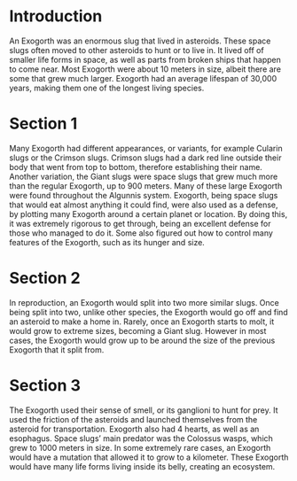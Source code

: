 # Introduction

An Exogorth was an enormous slug that lived in asteroids.
These space slugs often moved to other asteroids to hunt or to live in.
It lived off of smaller life forms in space, as well as parts from broken ships that happen to come near.
Most Exogorth were about 10 meters in size, albeit there are some that grew much larger.
Exogorth had an average lifespan of 30,000 years, making them one of the longest living species.

# Section 1

Many Exogorth had different appearances, or variants, for example Cularin slugs or the Crimson slugs.
Crimson slugs had a dark red line outside their body that went from top to bottom, therefore establishing their name.
Another variation, the Giant slugs were space slugs that grew much more than the regular Exogorth, up to 900 meters.
Many of these large Exogorth were found throughout the Algunnis system.
Exogorth, being space slugs that would eat almost anything it could find, were also used as a defense, by plotting many Exogorth around a certain planet or location.
By doing this, it was extremely rigorous to get through, being an excellent defense for those who managed to do it.
Some also figured out how to control many features of the Exogorth, such as its hunger and size.

# Section 2

In reproduction, an Exogorth would split into two more similar slugs.
Once being split into two, unlike other species, the Exogorth would go off and find an asteroid to make a home in.
Rarely, once an Exogorth starts to molt, it would grow to extreme sizes, becoming a Giant slug.
However in most cases, the Exogorth would grow up to be around the size of the previous Exogorth that it split from.

# Section 3

The Exogorth used their sense of smell, or its ganglioni to hunt for prey.
It used the friction of the asteroids and launched themselves from the asteroid for transportation.
Exogorth also had 4 hearts, as well as an esophagus.
Space slugs’ main predator was the Colossus wasps, which grew to 1000 meters in size.
In some extremely rare cases, an Exogorth would have a mutation that allowed it to grow to a kilometer.
These Exogorth would have many life forms living inside its belly, creating an ecosystem.
